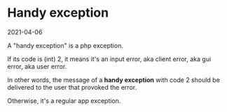 Handy exception
========
2021-04-06





A "handy exception" is a php exception.

If its code is (int) 2, it means it's an input error, aka client error, aka gui error, aka user error.

In other words, the message of a **handy exception** with code 2 should be delivered to the user that provoked
the error.



Otherwise, it's a regular app exception.